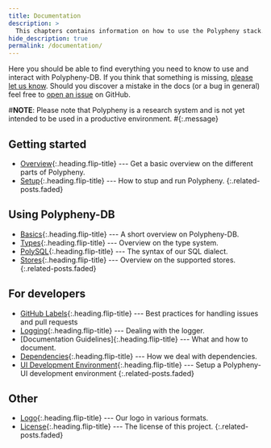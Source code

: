 ```yaml
---
title: Documentation
description: >
  This chapters contains information on how to use the Polypheny stack.
hide_description: true
permalink: /documentation/
---
```


Here you should be able to find everything you need to know to use and interact with Polypheny-DB. If you think that something is missing, [please let us know](https://github.com/polypheny/Website/issues). Should you discover a mistake in the docs (or a bug in general) feel free to [open an issue](https://github.com/polypheny/Website/issues) on GitHub.

#**NOTE**: Please note that Polypheny is a research system and is not yet intended to be used in a productive environment.
#{:.message}


## Getting started
* [Overview]{:.heading.flip-title} --- Get a basic overview on the different parts of Polypheny.
* [Setup]{:.heading.flip-title} --- How to stup and run Polypheny.
{:.related-posts.faded}

## Using Polypheny-DB
* [Basics]{:.heading.flip-title} --- A short overview on Polypheny-DB.
* [Types]{:.heading.flip-title} --- Overview on the type system.
* [PolySQL]{:.heading.flip-title} --- The syntax of our SQL dialect.
* [Stores]{:.heading.flip-title} --- Overview on the supported stores.
{:.related-posts.faded}

## For developers
* [GitHub Labels]{:.heading.flip-title} --- Best practices for handling issues and pull requests
* [Logging]{:.heading.flip-title} --- Dealing with the logger.
* [Documentation Guidelines]{:.heading.flip-title} --- What and how to document.
* [Dependencies]{:.heading.flip-title} --- How we deal with dependencies.
* [UI Development Environment]{:.heading.flip-title} --- Setup a Polypheny-UI development environment
{:.related-posts.faded}

## Other
* [Logo]{:.heading.flip-title} --- Our logo in various formats.
* [License]{:.heading.flip-title} --- The license of this project.
{:.related-posts.faded}

[Overview]: overview.md
[Setup]: setup.md
[Basics]: basics.md
[Types]: types.md
[PolySQL]: polysql.md
[Stores]: stores.md
[GitHub Labels]: Labels.md
[Logging]: Logging.md
[Documentation]: Documentation.md
[Dependencies]: Dependencies.md
[UI Development Environment]: UI-Dev-Env.md
[License]: license.md
[Logo]: logo.md
